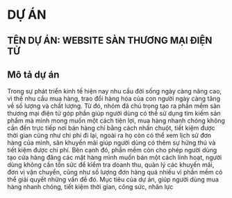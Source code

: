 <h1>DỰ ÁN</h1>
<h2>TÊN DỰ ÁN: WEBSITE SÀN THƯƠNG MẠI ĐIỆN TỬ</h2>
<h2>Mô tả dự án</h2>
<p>Trong sự phát triển kinh tế hiện nay nhu cầu đời sống ngày càng nâng cao, vì thế nhu cầu mua hàng, trao đổi hàng hóa của con người ngày càng tăng về số lượng và chất lượng. 
Từ đó, nhóm đã chú trọng tạo ra phần mềm sàn thương mại điện tử góp phần giúp người dùng có thể sử dụng tìm kiếm sản phẩm mà mình mong muốn một cách tiện lợi, mua hàng nhanh chóng không cần đến trực tiếp nơi bán hàng chỉ bằng cách nhấn chuột, tiết kiệm được thời gian cũng như chi phí đi lại, 
ngoài ra họ còn có thể xem lịch sử đơn hàng của mình, săn khuyến mãi giúp người dùng có thêm sự hứng thú và tiết kiệm được chi phí. Bên cạnh đó, phần mềm còn cho phép người dùng tạo cửa hàng đăng các mặt hàng mình muốn bán một cách linh hoạt, người dùng không cần tốn sức để kiểm tra doanh thu, quản lý các khuyến mãi, đơn vị vận chuyển, cũng như số lượng đơn hàng quá nhiều vì phần mềm có thể giải quyết những vấn đề đó. 
Mục tiêu của dự án, giúp người dùng mua hàng nhanh chóng, tiết kiệm thời gian, công sức, nhân lực</p>
